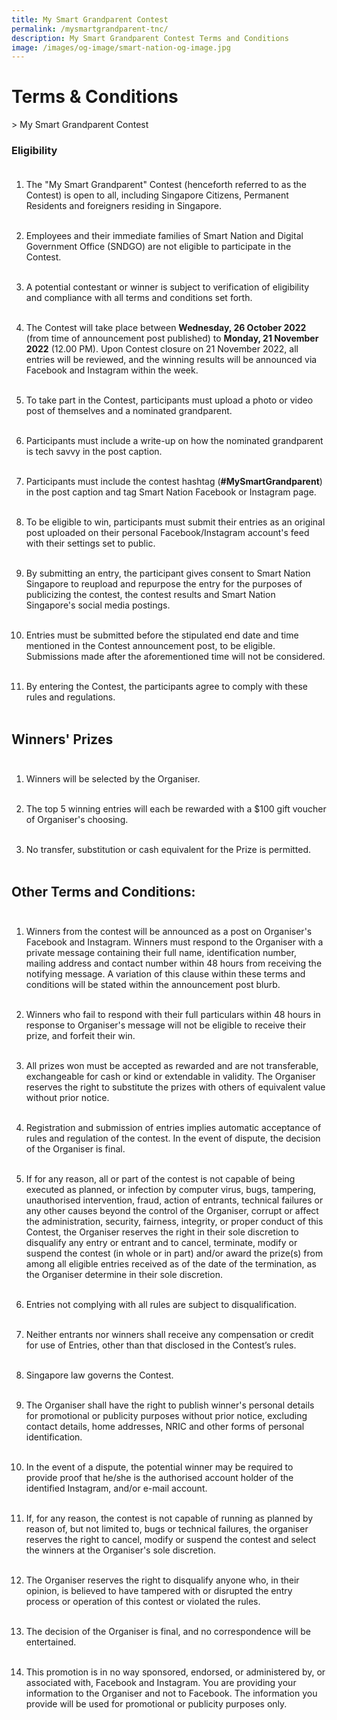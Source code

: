 ```yaml
---
title: My Smart Grandparent Contest
permalink: /mysmartgrandparent-tnc/
description: My Smart Grandparent Contest Terms and Conditions
image: /images/og-image/smart-nation-og-image.jpg
---
```

# Terms &amp; Conditions  

&gt; My Smart Grandparent Contest

### Eligibility<br><br>

1. The "My Smart Grandparent" Contest (henceforth referred to as the Contest) is open to all, including Singapore Citizens, Permanent Residents and foreigners residing in Singapore.<br><br>

2. Employees and their immediate families of Smart Nation and Digital Government Office (SNDGO) are not eligible to participate in the Contest.<br><br>
    
3. A potential contestant or winner is subject to verification of eligibility and compliance with all terms and conditions set forth.<br><br>

4. The Contest will take place between **Wednesday, 26 October 2022** (from time of announcement post published) to **Monday, 21 November 2022** (12.00 PM). Upon Contest closure on 21 November 2022, all entries will be reviewed, and the winning results will be announced via Facebook and Instagram within the week.<br><br>

5. To take part in the Contest, participants must upload a photo or video post of themselves and a nominated grandparent.<br><br>

6. Participants must include a write-up on how the nominated grandparent is tech savvy in the post caption.<br><br>

7. Participants must include the contest hashtag (**#MySmartGrandparent**) in the post caption and tag Smart Nation Facebook or Instagram page.<br><br>

8. To be eligible to win, participants must submit their entries as an original post uploaded on their personal Facebook/Instagram account's feed with their settings set to public.<br><br>

9. By submitting an entry, the participant gives consent to Smart Nation Singapore to reupload and repurpose the entry for the purposes of publicizing the contest, the contest results and Smart Nation Singapore's social media postings.<br><br>

10. Entries must be submitted before the stipulated end date and time mentioned in the Contest announcement post, to be eligible. Submissions made after the aforementioned time will not be considered.<br><br>

11. By entering the Contest, the participants agree to comply with these rules and regulations.<br><br>

## Winners' Prizes<br><br>

1. Winners will be selected by the Organiser.<br><br>

2. The top 5 winning entries will each be rewarded with a $100 gift voucher of Organiser's choosing.<br><br>

3. No transfer, substitution or cash equivalent for the Prize is permitted.<br><br>
     
## Other Terms and Conditions:<br><br>

1. Winners from the contest will be announced as a post on Organiser's Facebook and Instagram. Winners must respond to the Organiser with a private message containing their full name, identification number, mailing address and contact number within 48 hours from receiving the notifying message. A variation of this clause within these terms and conditions will be stated within the announcement post blurb.<br><br>

2. Winners who fail to respond with their full particulars within 48 hours in response to Organiser's message will not be eligible to receive their prize, and forfeit their win.<br><br>

3. All prizes won must be accepted as rewarded and are not transferable, exchangeable for cash or kind or extendable in validity. The Organiser reserves the right to substitute the prizes with others of equivalent value without prior notice.<br><br>

4. Registration and submission of entries implies automatic acceptance of rules and regulation of the contest. In the event of dispute, the decision of the Organiser is final.<br><br>

5.  If for any reason, all or part of the contest is not capable of being executed as planned, or infection by computer virus, bugs, tampering, unauthorised intervention, fraud, action of entrants, technical failures or any other causes beyond the control of the Organiser, corrupt or affect the administration, security, fairness, integrity, or proper conduct of this Contest, the Organiser reserves the right in their sole discretion to disqualify any entry or entrant and to cancel, terminate, modify or suspend the contest (in whole or in part) and/or award the prize(s) from among all eligible entries received as of the date of the termination, as the Organiser determine in their sole discretion.<br><br>

6.  Entries not complying with all rules are subject to disqualification.<br><br>

7.  Neither entrants nor winners shall receive any compensation or credit for use of Entries, other than that disclosed in the Contest’s rules.<br><br>

8.  Singapore law governs the Contest.<br><br>

9.  The Organiser shall have the right to publish winner's personal details for promotional or publicity purposes without prior notice, excluding contact details, home addresses, NRIC and other forms of personal identification.<br><br>

10. In the event of a dispute, the potential winner may be required to provide proof that he/she is the authorised account holder of the identified Instagram, and/or e-mail account.<br><br>

11. If, for any reason, the contest is not capable of running as planned by reason of, but not limited to, bugs or technical failures, the organiser reserves the right to cancel, modify or suspend the contest and select the winners at the Organiser's sole discretion.<br><br>

12. The Organiser reserves the right to disqualify anyone who, in their opinion, is believed to have tampered with or disrupted the entry process or operation of this contest or violated the rules.<br><br>

13. The decision of the Organiser is final, and no correspondence will be entertained.<br><br>

14. This promotion is in no way sponsored, endorsed, or administered by, or associated with, Facebook and Instagram. You are providing your information to the Organiser and not to Facebook. The information you provide will be used for promotional or publicity purposes only.